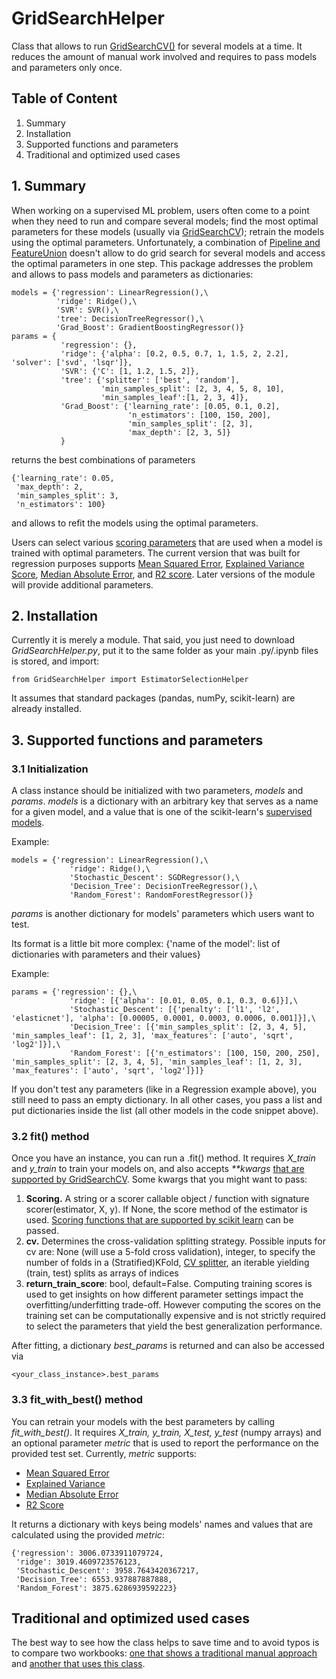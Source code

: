 # GridSearchHelper
 Class that allows to run [GridSearchCV()](https://scikit-learn.org/stable/modules/generated/sklearn.model_selection.GridSearchCV.html#sklearn.model_selection.GridSearchCV) for several models at a time. It reduces the amount of manual work involved and requires to pass models and parameters only once.
 
 ## Table of Content
 1. Summary
 2. Installation
 3. Supported functions and parameters
 4. Traditional and optimized used cases


## 1. Summary
When working on a supervised ML problem, users often come to a point when they need to run and compare several models; find the most optimal parameters for these models (usually via [GridSearchCV](https://scikit-learn.org/stable/modules/generated/sklearn.model_selection.GridSearchCV.html#sklearn.model_selection.GridSearchCV)); retrain the models using the optimal parameters.
Unfortunately, a combination of [Pipeline and FeatureUnion](https://scikit-learn.org/0.18/modules/pipeline.html) doesn't allow to do grid search for several models and access the optimal parameters in one step. This package addresses the problem and allows to pass models and parameters as dictionaries:
```
models = {'regression': LinearRegression(),\
          'ridge': Ridge(),\
          'SVR': SVR(),\
          'tree': DecisionTreeRegressor(),\
          'Grad_Boost': GradientBoostingRegressor()}
params = {
           'regression': {},
           'ridge': {'alpha': [0.2, 0.5, 0.7, 1, 1.5, 2, 2.2], 'solver': ['svd', 'lsqr']},
           'SVR': {'C': [1, 1.2, 1.5, 2]},
           'tree': {'splitter': ['best', 'random'],
                    'min_samples_split': [2, 3, 4, 5, 8, 10],
                    'min_samples_leaf':[1, 2, 3, 4]},
           'Grad_Boost': {'learning_rate': [0.05, 0.1, 0.2],
                          'n_estimators': [100, 150, 200],
                          'min_samples_split': [2, 3],
                          'max_depth': [2, 3, 5]}   
           }
```

returns the best combinations of parameters
```
{'learning_rate': 0.05,
 'max_depth': 2,
 'min_samples_split': 3,
 'n_estimators': 100}
```

and allows to refit the models using the optimal parameters.

Users can select various [scoring parameters](https://scikit-learn.org/stable/modules/model_evaluation.html) that are used when a model is trained with optimal parameters. The current version that was built for regression purposes supports [Mean Squared Error](https://scikit-learn.org/stable/modules/generated/sklearn.metrics.mean_squared_error.html#sklearn.metrics.mean_squared_error), [Explained Variance Score](https://scikit-learn.org/stable/modules/generated/sklearn.metrics.explained_variance_score.html#sklearn.metrics.explained_variance_score), [Median Absolute Error](https://scikit-learn.org/stable/modules/generated/sklearn.metrics.median_absolute_error.html#sklearn.metrics.median_absolute_error), and [R2 score](https://scikit-learn.org/stable/modules/generated/sklearn.metrics.r2_score.html#sklearn.metrics.r2_score). Later versions of the module will provide additional parameters. 

## 2. Installation
Currently it is merely a module. That said, you just need to download _GridSearchHelper.py_, put it to the same folder as your main .py/.ipynb files is stored, and import:
```
from GridSearchHelper import EstimatorSelectionHelper
```
It assumes that standard packages (pandas, numPy, scikit-learn) are already installed. 

## 3. Supported functions and parameters

### 3.1 Initialization
A class instance should be initialized with two parameters, _models_ and _params_.
_models_ is a dictionary with an arbitrary key that serves as a name for a given model, and a value that is one of the scikit-learn's [supervised models](https://scikit-learn.org/stable/supervised_learning.html).

Example:
```
models = {'regression': LinearRegression(),\
             'ridge': Ridge(),\
             'Stochastic_Descent': SGDRegressor(),\
             'Decision_Tree': DecisionTreeRegressor(),\
             'Random_Forest': RandomForestRegressor()}
```

_params_ is another dictionary for models' parameters which users want to test.

Its format is a little bit more complex:
{'name of the model': list of dictionaries with parameters and their values}

Example:
```
params = {'regression': {},\
             'ridge': [{'alpha': [0.01, 0.05, 0.1, 0.3, 0.6]}],\
             'Stochastic_Descent': [{'penalty': ['l1', 'l2', 'elasticnet'], 'alpha': [0.00005, 0.0001, 0.0003, 0.0006, 0.001]}],\
             'Decision_Tree': [{'min_samples_split': [2, 3, 4, 5], 'min_samples_leaf': [1, 2, 3], 'max_features': ['auto', 'sqrt', 'log2']}],\
             'Random_Forest': [{'n_estimators': [100, 150, 200, 250], 'min_samples_split': [2, 3, 4, 5], 'min_samples_leaf': [1, 2, 3], 'max_features': ['auto', 'sqrt', 'log2']}]}
 ```
 If you don't test any parameters (like in a Regression example above), you still need to pass an empty dictionary. In all other cases, you pass a list and put dictionaries inside the list (all other models in the code snippet above).
 
 ### 3.2 fit() method
 Once you have an instance, you can run a .fit() method. It requires _X_train_ and _y_train_ to train your models on, and also accepts _**kwargs_ 
[that are supported by GridSearchCV](https://scikit-learn.org/stable/modules/generated/sklearn.model_selection.GridSearchCV.html?highlight=gridsearchcv#sklearn.model_selection.GridSearchCV). 
Some kwargs that you might want to pass:
1. **Scoring.** A string or a scorer callable object / function with signature scorer(estimator, X, y). If None, the score method of the estimator is used. [Scoring functions that are supported by scikit learn](https://scikit-learn.org/stable/modules/model_evaluation.html#scoring-parameter) can be passed.
2. **cv.** Determines the cross-validation splitting strategy. Possible inputs for cv are: None (will use a 5-fold cross validation), integer, to specify the number of folds in a (Stratified)KFold, [CV splitter](https://scikit-learn.org/stable/glossary.html#term-cv-splitter), an iterable yielding (train, test) splits as arrays of indices
3. **return_train_score**: bool, default=False. Computing training scores is used to get insights on how different parameter settings impact the overfitting/underfitting trade-off. However computing the scores on the training set can be computationally expensive and is not strictly required to select the parameters that yield the best generalization performance.
 
After fitting, a dictionary _best_params_ is returned and can also be accessed via 
```
<your_class_instance>.best_params
```

### 3.3 fit_with_best() method
You can retrain your models with the best parameters by calling _fit_with_best()_.
It requires _X_train, y_train, X_test, y_test_ (numpy arrays) and an optional parameter _metric_ that is used to report the performance on the provided test set. 
Currently, _metric_ supports:
* [Mean Squared Error](https://scikit-learn.org/stable/modules/generated/sklearn.metrics.mean_squared_error.html#sklearn.metrics.mean_squared_error)
* [Explained Variance](https://scikit-learn.org/stable/modules/generated/sklearn.metrics.explained_variance_score.html#sklearn.metrics.explained_variance_score)
* [Median Absolute Error](https://scikit-learn.org/stable/modules/generated/sklearn.metrics.median_absolute_error.html#sklearn.metrics.median_absolute_error)
* [R2 Score](https://scikit-learn.org/stable/modules/generated/sklearn.metrics.r2_score.html#sklearn.metrics.r2_score)

It returns a dictionary with keys being models' names and values that are calculated using the provided _metric_:
```
{'regression': 3006.0733911079724,
 'ridge': 3019.4609723576123,
 'Stochastic_Descent': 3958.7643420367217,
 'Decision_Tree': 6553.937887887888,
 'Random_Forest': 3875.6286939592223}
 ```
 
## Traditional and optimized used cases
The best way to see how the class helps to save time and to avoid typos is to compare two workbooks: [one that shows a traditional manual approach](https://github.com/nastyh/GridSearchHelper/blob/master/manual_way.ipynb) and [another that uses this class](https://github.com/nastyh/GridSearchHelper/blob/master/GridSearchHelper_way.ipynb). 

